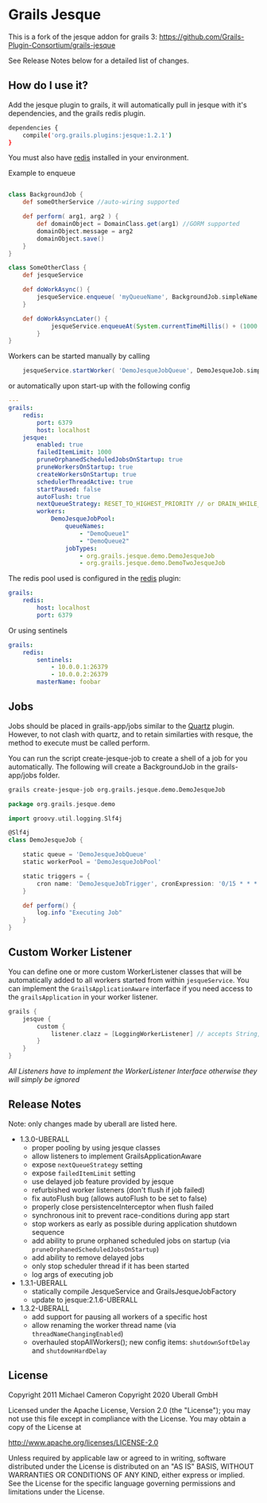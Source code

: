 Grails Jesque
=============

This is a fork of the jesque addon for grails 3: https://github.com/Grails-Plugin-Consortium/grails-jesque

See Release Notes below for a detailed list of changes.



How do I use it?
----------------
Add the jesque plugin to grails, it will automatically pull in jesque with it's dependencies, and the grails redis plugin.

```bash
dependencies {
    compile('org.grails.plugins:jesque:1.2.1')
}
```

You must also have [redis](http://redis.io) installed in your environment.


Example to enqueue

```groovy

class BackgroundJob {
    def someOtherService //auto-wiring supported

    def perform( arg1, arg2 ) {
        def domainObject = DomainClass.get(arg1) //GORM supported
        domainObject.message = arg2
        domainObject.save()
    }
}

class SomeOtherClass {
    def jesqueService

    def doWorkAsync() {
        jesqueService.enqueue( 'myQueueName', BackgroundJob.simpleName, 1, 'hi there')
    }

    def doWorkAsyncLater() {
            jesqueService.enqueueAt(System.currentTimeMillis() + (1000 * 60), 'myQueueName', BackgroundJob.simpleName, 1, 'hi there')
        }
}
```

Workers can be started manually by calling

```groovy
    jesqueService.startWorker( 'DemoJesqueJobQueue', DemoJesqueJob.simpleName, DemoJesqueJob )
```

or automatically upon start-up with the following config

```yaml
---
grails:
    redis:
        port: 6379
        host: localhost
    jesque:
        enabled: true
        failedItemLimit: 1000
        pruneOrphanedScheduledJobsOnStartup: true
        pruneWorkersOnStartup: true
        createWorkersOnStartup: true
        schedulerThreadActive: true
        startPaused: false
        autoFlush: true
        nextQueueStrategy: RESET_TO_HIGHEST_PRIORITY // or DRAIN_WHILE_MESSAGES_EXISTS
        workers:
            DemoJesqueJobPool:
                queueNames:
                    - "DemoQueue1"
                    - "DemoQueue2"
                jobTypes:
                    - org.grails.jesque.demo.DemoJesqueJob
                    - org.grails.jesque.demo.DemoTwoJesqueJob
```

The redis pool used is configured in the [redis](https://github.com/grails-plugins/grails-redis) plugin:

```yaml
grails:
    redis:
        host: localhost
        port: 6379
```

Or using sentinels

```yaml
grails:
    redis:
        sentinels:
            - 10.0.0.1:26379
            - 10.0.0.2:26379
        masterName: foobar        
```

Jobs
----
Jobs should be placed in grails-app/jobs similar to the [Quartz](http://grails.org/plugin/quartz) plugin.
However, to not clash with quartz, and to retain similarties with resque, the method to execute must be called perform.

You can run the script create-jesque-job to create a shell of a job for you automatically.  The
following will create a BackgroundJob in the grails-app/jobs folder.

```bash
grails create-jesque-job org.grails.jesque.demo.DemoJesqueJob
```

```groovy
package org.grails.jesque.demo

import groovy.util.logging.Slf4j

@Slf4j
class DemoJesqueJob {

    static queue = 'DemoJesqueJobQueue'
    static workerPool = 'DemoJesqueJobPool'

    static triggers = {
        cron name: 'DemoJesqueJobTrigger', cronExpression: '0/15 * * * * ? *'
    }

    def perform() {
        log.info "Executing Job"
    }
}
```

Custom Worker Listener
----
You can define one or more custom WorkerListener classes that will be automatically added to all workers started from within `jesqueService`.
You can implement the `GrailsApplicationAware` interface if you need access to the `grailsApplication` in your worker listener.

```groovy
grails {
    jesque {
        custom {
            listener.clazz = [LoggingWorkerListener] // accepts String, Class or List<String> or List<Class>
        }
    }
}
```
 
*All Listeners have to implement the WorkerListener Interface otherwise they will simply be ignored*

Release Notes
----

Note: only changes made by uberall are listed here.

* 1.3.0-UBERALL
    * proper pooling by using jesque classes
    * allow listeners to implement GrailsApplicationAware
    * expose `nextQueueStrategy` setting
    * expose `failedItemLimit` setting
    * use delayed job feature provided by jesque
    * refurbished worker listeners (don't flush if job failed)
    * fix autoFlush bug (allows autoFlush to be set to false)
    * properly close persistenceInterceptor when flush failed
    * synchronous init to prevent race-conditions during app start
    * stop workers as early as possible during application shutdown sequence
    * add ability to prune orphaned scheduled jobs on startup (via `pruneOrphanedScheduledJobsOnStartup`)
    * add ability to remove delayed jobs
    * only stop scheduler thread if it has been started
    * log args of executing job
* 1.3.1-UBERALL
    * statically compile JesqueService and GrailsJesqueJobFactory
    * update to jesque:2.1.6-UBERALL
* 1.3.2-UBERALL
    * add support for pausing all workers of a specific host
    * allow renaming the worker thread name (via `threadNameChangingEnabled`)
    * overhauled stopAllWorkers(); new config items: `shutdownSoftDelay` and `shutdownHardDelay`

License
-------
Copyright 2011 Michael Cameron
Copyright 2020 Uberall GmbH

Licensed under the Apache License, Version 2.0 (the "License");
you may not use this file except in compliance with the License.
You may obtain a copy of the License at

   <http://www.apache.org/licenses/LICENSE-2.0>

Unless required by applicable law or agreed to in writing, software
distributed under the License is distributed on an "AS IS" BASIS,
WITHOUT WARRANTIES OR CONDITIONS OF ANY KIND, either express or implied.
See the License for the specific language governing permissions and
limitations under the License.
